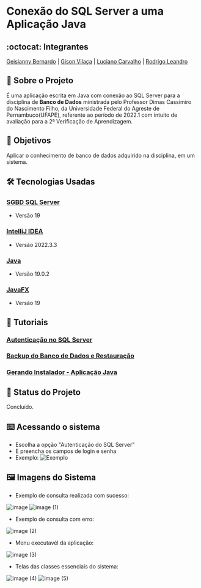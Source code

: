 # Conexão do SQL Server a uma Aplicação Java


## :octocat: Integrantes
[Geisianny Bernardo](https://github.com/Geisianny) | [Gison Vilaça](https://github.com/gison-vilaca) | [Luciano Carvalho](https://github.com/jlalvescarvalho) | [Rodrigo Leandro](https://github.com/rudrigozx)


## :page_with_curl: Sobre o Projeto
É uma aplicação escrita em Java com conexão ao SQL Server para a disciplina de __Banco de Dados__ ministrada pelo Professor Dimas Cassimiro do Nascimento Filho, da  Universidade Federal do Agreste de Pernambuco(UFAPE), referente ao período de 2022.1 com intuito de avaliação para a 2ª Verificação de Aprendizagem.


## :round_pushpin: Objetivos
Aplicar o conhecimento de banco de dados adquirido na disciplina, em um sistema.


## :hammer_and_wrench: Tecnologias Usadas
### [SGBD SQL Server](https://www.microsoft.com/pt-br/sql-server/sql-server-downloads)
*   Versão 19
### [IntelliJ IDEA](https://www.jetbrains.com/idea/)
*   Versão 2022.3.3
### [Java](https://www.java.com/pt-BR/)
*   Versão 19.0.2
### [JavaFX](https://openjfx.io/)
*   Versão 19


## :memo: Tutoriais
### [Autenticação no SQL Server](https://www.youtube.com/watch?v=IbArd7cn2x4&t=153s)
### [Backup do Banco de Dados e Restauração](https://www.youtube.com/watch?v=ndkxT7aEgWM&t=1s)
### [Gerando Instalador - Aplicação Java](https://www.youtube.com/watch?v=uZnseHc2PBA&t=136s)


## :construction: Status do Projeto
Concluído.


## :keyboard: Acessando o sistema
*   Escolha a opção "Autenticação do SQL Server"
*   E preencha os campos de login e senha
*   Exemplo:
![Exemplo](https://user-images.githubusercontent.com/117764233/227303077-6252ff1e-1c06-4e28-9605-079ed552f174.png)


## :framed_picture: Imagens do Sistema
 * Exemplo de consulta realizada com sucesso:
 
![image](https://user-images.githubusercontent.com/117764233/227409287-86a6cdbb-85cb-4146-b086-4e7cfd9db9c7.png)
![image (1)](https://user-images.githubusercontent.com/117764233/227409312-73e8cb51-6dea-4c78-a195-39c9e1433bc4.png)

* Exemplo de consulta com erro:

![image (2)](https://user-images.githubusercontent.com/117764233/227409334-261265f9-1a13-43fb-8895-a6b6ff9e8fc7.png)

* Menu executavél da aplicação: 

![image (3)](https://user-images.githubusercontent.com/117764233/227409348-4bb5f384-edd2-4224-bf34-2ae497871534.png)

* Telas das classes essenciais do sistema:

![image (4)](https://user-images.githubusercontent.com/117764233/227409385-314913c4-37a4-402b-8c15-288ebafd9384.png)
![image (5)](https://user-images.githubusercontent.com/117764233/227409397-ab9db53e-7765-4129-868d-540b8e1ff5f3.png)


